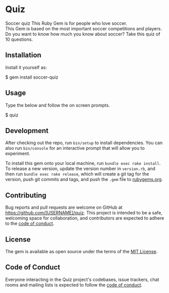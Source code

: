 # Quiz
Soccer quiz
This Ruby Gem is for people who love soccer.  
This Gem is based on the most important soccer competitions and players.
Do you want to know how much you know about soccer?
Take this quiz of 10 questions.


## Installation
Install it yourself as:

$ gem install soccer-quiz

## Usage

Type the below and follow the on screen prompts.

$ quiz

## Development

After checking out the repo, run `bin/setup` to install dependencies. You can also run `bin/console` for an interactive prompt that will allow you to experiment.

To install this gem onto your local machine, run `bundle exec rake install`. To release a new version, update the version number in `version.rb`, and then run `bundle exec rake release`, which will create a git tag for the version, push git commits and tags, and push the `.gem` file to [rubygems.org](https://rubygems.org).

## Contributing

Bug reports and pull requests are welcome on GitHub at https://github.com/[USERNAME]/quiz. This project is intended to be a safe, welcoming space for collaboration, and contributors are expected to adhere to the [code of conduct](https://github.com/[USERNAME]/quiz/blob/master/CODE_OF_CONDUCT.md).


## License

The gem is available as open source under the terms of the [MIT License](https://opensource.org/licenses/MIT).

## Code of Conduct

Everyone interacting in the Quiz project's codebases, issue trackers, chat rooms and mailing lists is expected to follow the [code of conduct](https://github.com/[USERNAME]/quiz/blob/master/CODE_OF_CONDUCT.md).
